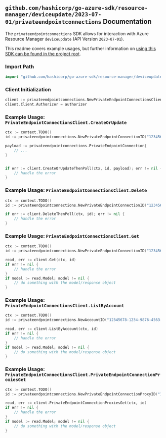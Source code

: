 
## `github.com/hashicorp/go-azure-sdk/resource-manager/deviceupdate/2023-07-01/privateendpointconnections` Documentation

The `privateendpointconnections` SDK allows for interaction with Azure Resource Manager `deviceupdate` (API Version `2023-07-01`).

This readme covers example usages, but further information on [using this SDK can be found in the project root](https://github.com/hashicorp/go-azure-sdk/tree/main/docs).

### Import Path

```go
import "github.com/hashicorp/go-azure-sdk/resource-manager/deviceupdate/2023-07-01/privateendpointconnections"
```


### Client Initialization

```go
client := privateendpointconnections.NewPrivateEndpointConnectionsClientWithBaseURI("https://management.azure.com")
client.Client.Authorizer = authorizer
```


### Example Usage: `PrivateEndpointConnectionsClient.CreateOrUpdate`

```go
ctx := context.TODO()
id := privateendpointconnections.NewPrivateEndpointConnectionID("12345678-1234-9876-4563-123456789012", "example-resource-group", "accountValue", "privateEndpointConnectionValue")

payload := privateendpointconnections.PrivateEndpointConnection{
	// ...
}


if err := client.CreateOrUpdateThenPoll(ctx, id, payload); err != nil {
	// handle the error
}
```


### Example Usage: `PrivateEndpointConnectionsClient.Delete`

```go
ctx := context.TODO()
id := privateendpointconnections.NewPrivateEndpointConnectionID("12345678-1234-9876-4563-123456789012", "example-resource-group", "accountValue", "privateEndpointConnectionValue")

if err := client.DeleteThenPoll(ctx, id); err != nil {
	// handle the error
}
```


### Example Usage: `PrivateEndpointConnectionsClient.Get`

```go
ctx := context.TODO()
id := privateendpointconnections.NewPrivateEndpointConnectionID("12345678-1234-9876-4563-123456789012", "example-resource-group", "accountValue", "privateEndpointConnectionValue")

read, err := client.Get(ctx, id)
if err != nil {
	// handle the error
}
if model := read.Model; model != nil {
	// do something with the model/response object
}
```


### Example Usage: `PrivateEndpointConnectionsClient.ListByAccount`

```go
ctx := context.TODO()
id := privateendpointconnections.NewAccountID("12345678-1234-9876-4563-123456789012", "example-resource-group", "accountValue")

read, err := client.ListByAccount(ctx, id)
if err != nil {
	// handle the error
}
if model := read.Model; model != nil {
	// do something with the model/response object
}
```


### Example Usage: `PrivateEndpointConnectionsClient.PrivateEndpointConnectionProxiesGet`

```go
ctx := context.TODO()
id := privateendpointconnections.NewPrivateEndpointConnectionProxyID("12345678-1234-9876-4563-123456789012", "example-resource-group", "accountValue", "privateEndpointConnectionProxyIdValue")

read, err := client.PrivateEndpointConnectionProxiesGet(ctx, id)
if err != nil {
	// handle the error
}
if model := read.Model; model != nil {
	// do something with the model/response object
}
```
